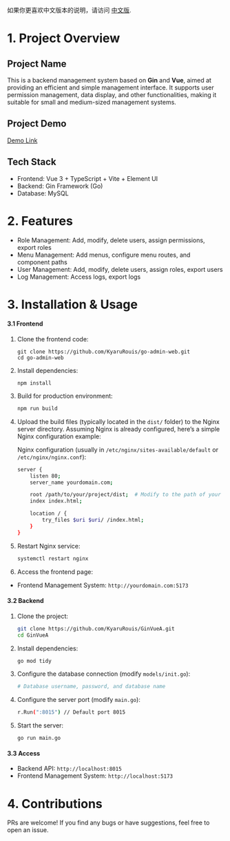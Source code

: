 如果你更喜欢中文版本的说明，请访问 [中文版](README.md).

# 1. Project Overview

## Project Name

This is a backend management system based on **Gin** and **Vue**, aimed at providing an efficient and simple management interface. It supports user permission management, data display, and other functionalities, making it suitable for small and medium-sized management systems.

## Project Demo

[Demo Link](http://47.112.126.7:5173/)

## Tech Stack

- Frontend: Vue 3 + TypeScript + Vite + Element UI
- Backend: Gin Framework (Go)
- Database: MySQL

# 2. Features

- Role Management: Add, modify, delete users, assign permissions, export roles
- Menu Management: Add menus, configure menu routes, and component paths
- User Management: Add, modify, delete users, assign roles, export users
- Log Management: Access logs, export logs

# 3. Installation & Usage

#### 3.1 Frontend

1. Clone the frontend code:

   ```
   git clone https://github.com/KyaruRouis/go-admin-web.git
   cd go-admin-web
   ```

2. Install dependencies:

   ```
   npm install
   ```

3. Build for production environment:

   ```bash
   npm run build
   ```

4. Upload the build files (typically located in the `dist/` folder) to the Nginx server directory. Assuming Nginx is already configured, here’s a simple Nginx configuration example:

   Nginx configuration (usually in `/etc/nginx/sites-available/default` or `/etc/nginx/nginx.conf`):

   ```bash
   server {
       listen 80;
       server_name yourdomain.com;
   
       root /path/to/your/project/dist;  # Modify to the path of your dist folder
       index index.html;
   
       location / {
           try_files $uri $uri/ /index.html;
       }
   }
   ```

5. Restart Nginx service:

   ```bash
   systemctl restart nginx
   ```

6. Access the frontend page:

- Frontend Management System: `http://yourdomain.com:5173`

#### 3.2 Backend

1. Clone the project:

   ```bash
   git clone https://github.com/KyaruRouis/GinVueA.git
   cd GinVueA
   ```

2. Install dependencies:

   ```bash
   go mod tidy
   ```
   
3. Configure the database connection (modify `models/init.go`):

   ```bash
   # Database username, password, and database name
   ```

4. Configure the server port (modify `main.go`):

   ```bash
   r.Run(":8015") // Default port 8015
   ```

5. Start the server:

   ```
   go run main.go
   ```

#### 3.3 Access

- Backend API: `http://localhost:8015`
- Frontend Management System: `http://localhost:5173`

# 4. **Contributions**

PRs are welcome! If you find any bugs or have suggestions, feel free to open an issue.
